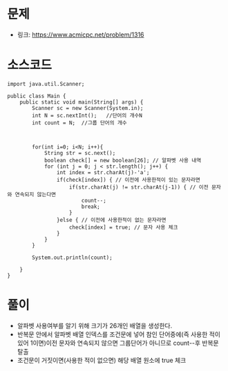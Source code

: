 # 문제
- 링크: 
<https://www.acmicpc.net/problem/1316>

# 소스코드
```
import java.util.Scanner;

public class Main {
    public static void main(String[] args) {
        Scanner sc = new Scanner(System.in);
        int N = sc.nextInt();   //단어의 개수N
        int count = N;  //그룹 단어의 개수



        for(int i=0; i<N; i++){
            String str = sc.next();
            boolean check[] = new boolean[26]; // 알파벳 사용 내역
            for (int j = 0; j < str.length(); j++) {
                int index = str.charAt(j)-'a';
                if(check[index]) { // 이전에 사용한적이 있는 문자라면
                    if(str.charAt(j) != str.charAt(j-1)) { // 이전 문자와 연속되지 않는다면
                        count--;
                        break;
                    }
                }else { // 이전에 사용한적이 없는 문자라면
                    check[index] = true; // 문자 사용 체크
                }
            }
        }

        System.out.println(count);

    }
}

```
# 풀이
- 알파벳 사용여부를 알기 위해 크기가 26개인 배열을 생성한다.
- 반복문 안에서 알파벳 배열 인덱스를 조건문에 넣어 참인 단어중에(즉 사용한 적이 있어 1이면)이전 문자와 연속되지 않으면 그룹단어가 아니므로 count--후 반복문 탈출
- 조건문이 거짓이면(사용한 적이 없으면) 해당 배열 원소에 true 체크
